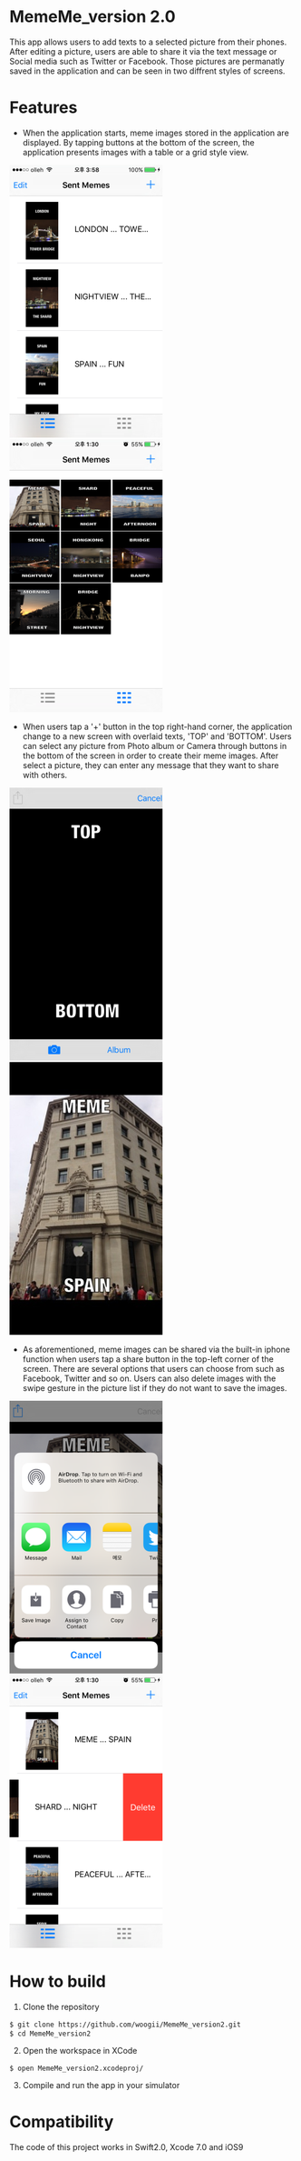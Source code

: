 # MemeMe_version 2.0 
This app allows users to add texts to a selected picture from their phones. After editing a picture, users are able to share it via the text message or Social media such as Twitter or Facebook. Those pictures are permanatly saved in the application and can be seen in two diffrent styles of screens. 

# Features 

* When the application starts, meme images stored in the application are displayed. By tapping buttons at the bottom of the screen, the application presents images with a table or a grid style view.

![Meme Table](ScreenShot/Meme_Table.PNG) 
![Meme Collection](ScreenShot/Meme_Collection.PNG)

* When users tap a '+' button in the top right-hand corner, the application change to a new screen with overlaid texts, 'TOP' and 'BOTTOM'. Users can select any picture from Photo album or Camera through buttons in the bottom of the screen in order to create their meme images. After select a picture, they can enter any message that they want to share with others. 

![Meme Base](ScreenShot/Meme_Base.PNG)
![Meme Editing](ScreenShot/Meme_AfterEdit.JPG)

* As aforementioned, meme images can be shared via the built-in iphone function when users tap a share button in the top-left corner of the screen. There are several options that users can choose from such as Facebook, Twitter and so on. Users can also delete images with the swipe gesture in the picture list if they do not want to save the images.

![Meme Share](ScreenShot/Meme_Share.PNG)
![Meme Edit](ScreenShot/Meme_TableEdit.PNG)

# How to build 

1) Clone the repository 
```
$ git clone https://github.com/woogii/MemeMe_version2.git
$ cd MemeMe_version2
```
2) Open the workspace in XCode 
```
$ open MemeMe_version2.xcodeproj/
```

3) Compile and run the app in your simulator 

# Compatibility 
The code of this project works in Swift2.0, Xcode 7.0 and iOS9 


